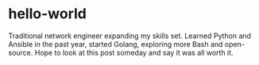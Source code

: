 # hello-world
Traditional network engineer expanding my skills set. Learned Python and Ansible in the past year, started Golang, exploring more Bash and open-source. Hope to look at this post someday and say it was all worth it. 
